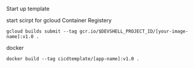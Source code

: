

Start up template 

start scirpt for gcloud Container Registery

```gcloud  
gcloud builds submit --tag gcr.io/$DEVSHELL_PROJECT_ID/[your-image-name]:v1.0 .

```
docker 

```docker
docker build --tag cicdtemplate/[app-name]:v1.0 .

```

